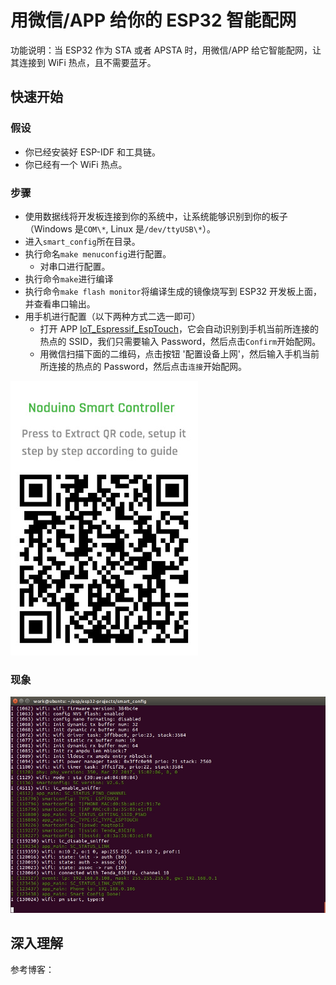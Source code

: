 # 用微信/APP 给你的 ESP32 智能配网

功能说明：当 ESP32 作为 STA 或者 APSTA 时，用微信/APP 给它智能配网，让其连接到 WiFi 热点，且不需要蓝牙。

## 快速开始

### 假设

- 你已经安装好 ESP-IDF 和工具链。
- 你已经有一个 WiFi 热点。

### 步骤

- 使用数据线将开发板连接到你的系统中，让系统能够识别到你的板子（Windows 是`COM\*`, Linux 是`/dev/ttyUSB\*`）。
- 进入`smart_config`所在目录。
- 执行命名`make menuconfig`进行配置。
  - 对串口进行配置。
- 执行命令`make`进行编译
- 执行命令`make flash monitor`将编译生成的镜像烧写到 ESP32 开发板上面，并查看串口输出。
- 用手机进行配置（以下两种方式二选一即可）
  - 打开 APP [IoT_Espressif_EspTouch](http://espressif.com/zh-hans/support/download/apks?keys=&field_technology_tid%5B%5D=20)，它会自动识别到手机当前所连接的热点的 SSID，我们只需要输入 Password，然后点击`Confirm`开始配网。
  - 用微信扫描下面的二维码，点击按钮 '配置设备上网'，然后输入手机当前所连接的热点的 Password，然后点击`连接`开始配网。

![](./img/wechat.jpg)

### 现象

![](./img/log.jpg)

## 深入理解

参考博客：

